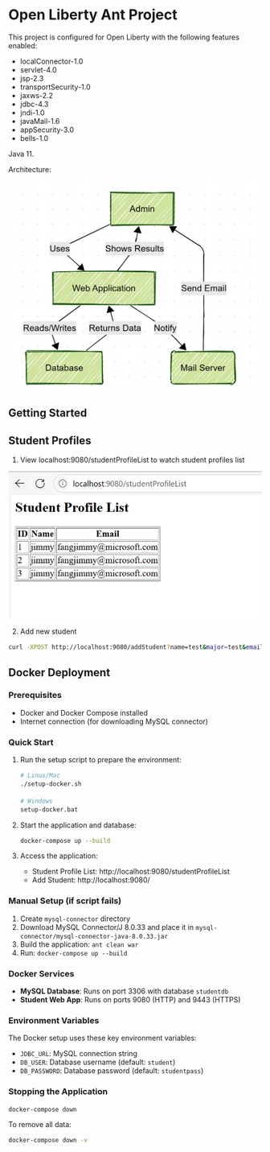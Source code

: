 # Open Liberty Ant Project

This project is configured for Open Liberty with the following features enabled:
- localConnector-1.0
- servlet-4.0
- jsp-2.3
- transportSecurity-1.0
- jaxws-2.2
- jdbc-4.3
- jndi-1.0
- javaMail-1.6
- appSecurity-3.0
- bells-1.0

Java 11.

Architecture:

!["Architecture"](assets/arch.png)

## Getting Started



## Student Profiles

1. View localhost:9080/studentProfileList to watch student profiles list

!["Architecture"](assets/student_profiles_list.png)

2. Add new student

```bash
curl -XPOST http://localhost:9080/addStudent?name=test&major=test&email=test@microsoft.com
```

## Docker Deployment

### Prerequisites
- Docker and Docker Compose installed
- Internet connection (for downloading MySQL connector)

### Quick Start
1. Run the setup script to prepare the environment:
   ```bash
   # Linux/Mac
   ./setup-docker.sh
   
   # Windows
   setup-docker.bat
   ```

2. Start the application and database:
   ```bash
   docker-compose up --build
   ```

3. Access the application:
   - Student Profile List: http://localhost:9080/studentProfileList
   - Add Student: http://localhost:9080/

### Manual Setup (if script fails)
1. Create `mysql-connector` directory
2. Download MySQL Connector/J 8.0.33 and place it in `mysql-connector/mysql-connector-java-8.0.33.jar`
3. Build the application: `ant clean war`
4. Run: `docker-compose up --build`

### Docker Services
- **MySQL Database**: Runs on port 3306 with database `studentdb`
- **Student Web App**: Runs on ports 9080 (HTTP) and 9443 (HTTPS)

### Environment Variables
The Docker setup uses these key environment variables:
- `JDBC_URL`: MySQL connection string
- `DB_USER`: Database username (default: `student`)
- `DB_PASSWORD`: Database password (default: `studentpass`)

### Stopping the Application
```bash
docker-compose down
```

To remove all data:
```bash
docker-compose down -v
```